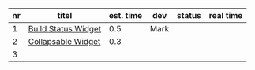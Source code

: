 nr | titel                                               | est. time | dev        | status  | real time |
---|-----------------------------------------------------|-----------|------------|---------|-----------|  
 1 | [Build Status Widget](./1.BuildStatusWidget.md)     |    0.5    | Mark       |         |           |
 2 | [Collapsable Widget ](./2.CollapsableWidget.md)     |    0.3    |            |         |           |
 3 |                                                     |           |            |         |           |